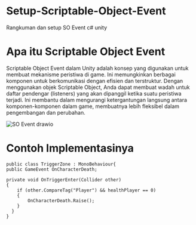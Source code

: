# Setup-Scriptable-Object-Event
Rangkuman dan setup SO Event c# unity

# Apa itu Scriptable Object Event
Scriptable Object Event dalam Unity adalah konsep yang digunakan untuk membuat mekanisme peristiwa di game. Ini memungkinkan berbagai komponen untuk berkomunikasi dengan efisien dan terstruktur. Dengan menggunakan objek Scriptable Object, Anda dapat membuat wadah untuk daftar pendengar (listeners) yang akan dipanggil ketika suatu peristiwa terjadi. Ini membantu dalam mengurangi ketergantungan langsung antara komponen-komponen dalam game, membuatnya lebih fleksibel dalam pengembangan dan perubahan.

![SO Event drawio](https://github.com/TaufiqRahmanHakim/Setup-Scriptable-Object-Event/assets/112629423/b3e25cf0-10c1-4c4e-8a13-deddb6ff1825)

# Contoh Implementasinya

   
    public class TriggerZone : MonoBehaviour{
    public GameEvent OnCharacterDeath;
    
    private void OnTriggerEnter(Collider other)
    {
        if (other.CompareTag("Player") && healthPlayer == 0)
        {
            OnCharacterDeath.Raise();
        }
      }
    }
